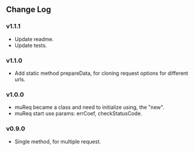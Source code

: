 ## Change Log

### v1.1.1
- Update readme.
- Update tests.

### v1.1.0
- Add static method prepareData, for cloning request options for different urls.

### v1.0.0
- muReq became a class and need to initialize using, the "new".
- muReq start use params: errCoef, checkStatusCode.

### v0.9.0
- Single method, for multiple request.
